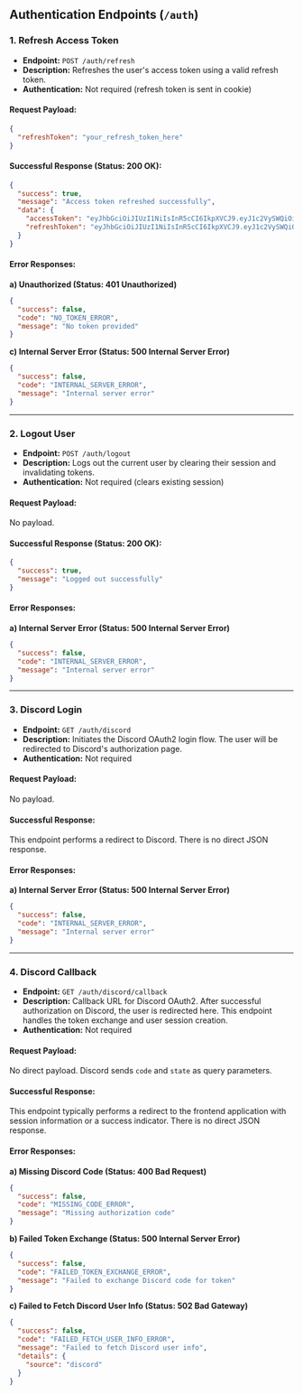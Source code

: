 ## Authentication Endpoints (`/auth`)

### 1. Refresh Access Token

- **Endpoint:** `POST /auth/refresh`
- **Description:** Refreshes the user's access token using a valid refresh token.
- **Authentication:** Not required (refresh token is sent in cookie)

#### Request Payload:
```json
{
  "refreshToken": "your_refresh_token_here"
}
```

#### Successful Response (Status: 200 OK):
```json
{
  "success": true,
  "message": "Access token refreshed successfully",
  "data": {
    "accessToken": "eyJhbGciOiJIUzI1NiIsInR5cCI6IkpXVCJ9.eyJ1c2VySWQiOiJkdW1teVVzZXJJZDEyMyIsImlhdCI6MTcwMDAwMDAwMCwiZXhwIjoxNzAwMDAzNjAwfQ.signature",
    "refreshToken": "eyJhbGciOiJIUzI1NiIsInR5cCI6IkpXVCJ9.eyJ1c2VySWQiOiJkdW1teVVzZXJJZDEyMyIsImlhdCI6MTcwMDAwMDAwMCwiZXhwIjoxNzAwNjA0ODAwLCJqdGkiOiJkdW1teUp0aTEyMyJ9.another_signature"
  }
}
```

#### Error Responses:

**a) Unauthorized (Status: 401 Unauthorized)**
```json
{
  "success": false,
  "code": "NO_TOKEN_ERROR",
  "message": "No token provided"
}
```

**c) Internal Server Error (Status: 500 Internal Server Error)**
```json
{
  "success": false,
  "code": "INTERNAL_SERVER_ERROR",
  "message": "Internal server error"
}
```

---

### 2. Logout User

- **Endpoint:** `POST /auth/logout`
- **Description:** Logs out the current user by clearing their session and invalidating tokens.
- **Authentication:** Not required (clears existing session)

#### Request Payload:
No payload.

#### Successful Response (Status: 200 OK):
```json
{
  "success": true,
  "message": "Logged out successfully"
}
```

#### Error Responses:

**a) Internal Server Error (Status: 500 Internal Server Error)**
```json
{
  "success": false,
  "code": "INTERNAL_SERVER_ERROR",
  "message": "Internal server error"
}
```

---

### 3. Discord Login

- **Endpoint:** `GET /auth/discord`
- **Description:** Initiates the Discord OAuth2 login flow. The user will be redirected to Discord's authorization page.
- **Authentication:** Not required

#### Request Payload:
No payload.

#### Successful Response:
This endpoint performs a redirect to Discord. There is no direct JSON response.

#### Error Responses:

**a) Internal Server Error (Status: 500 Internal Server Error)**
```json
{
  "success": false,
  "code": "INTERNAL_SERVER_ERROR",
  "message": "Internal server error"
}
```

---

### 4. Discord Callback

- **Endpoint:** `GET /auth/discord/callback`
- **Description:** Callback URL for Discord OAuth2. After successful authorization on Discord, the user is redirected here. This endpoint handles the token exchange and user session creation.
- **Authentication:** Not required

#### Request Payload:
No direct payload. Discord sends `code` and `state` as query parameters.

#### Successful Response:
This endpoint typically performs a redirect to the frontend application with session information or a success indicator. There is no direct JSON response.

#### Error Responses:

**a) Missing Discord Code (Status: 400 Bad Request)**
```json
{
  "success": false,
  "code": "MISSING_CODE_ERROR",
  "message": "Missing authorization code"
}
```

**b) Failed Token Exchange (Status: 500 Internal Server Error)**
```json
{
  "success": false,
  "code": "FAILED_TOKEN_EXCHANGE_ERROR",
  "message": "Failed to exchange Discord code for token"
}
```

**c) Failed to Fetch Discord User Info (Status: 502 Bad Gateway)**
```json
{
  "success": false,
  "code": "FAILED_FETCH_USER_INFO_ERROR",
  "message": "Failed to fetch Discord user info",
  "details": {
    "source": "discord"
  }
}
```